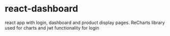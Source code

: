 # react-dashboard
react app with login, dashboard and product display pages. ReCharts library used for charts and jwt functionality for login
